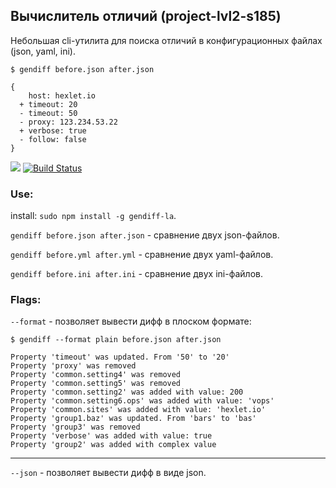 ## Вычислитель отличий (project-lvl2-s185)
Небольшая cli-утилита для поиска отличий в конфигурационных файлах (json, yaml, ini).
```
$ gendiff before.json after.json

{
    host: hexlet.io
  + timeout: 20
  - timeout: 50
  - proxy: 123.234.53.22
  + verbose: true
  - follow: false
}
```

<a href="https://codeclimate.com/github/exces-s/project-lvl2-s185/maintainability"><img src="https://api.codeclimate.com/v1/badges/bbc235992b454e4ef4bd/maintainability" /></a>
[![Build Status](https://travis-ci.org/exces-s/gendiff.svg?branch=master)](https://travis-ci.org/exces-s/gendiff)

### Use: 
install: `sudo npm install -g gendiff-la`.

`gendiff before.json after.json` - сравнение двух json-файлов.

`gendiff before.yml after.yml` - сравнение двух yaml-файлов.

`gendiff before.ini after.ini` - сравнение двух ini-файлов.

### Flags:
`--format` - позволяет вывести дифф в плоском формате:
```
$ gendiff --format plain before.json after.json

Property 'timeout' was updated. From '50' to '20'
Property 'proxy' was removed
Property 'common.setting4' was removed
Property 'common.setting5' was removed
Property 'common.setting2' was added with value: 200
Property 'common.setting6.ops' was added with value: 'vops'
Property 'common.sites' was added with value: 'hexlet.io'
Property 'group1.baz' was updated. From 'bars' to 'bas'
Property 'group3' was removed
Property 'verbose' was added with value: true
Property 'group2' was added with complex value
```
---
`--json` - позволяет вывести дифф в виде json.

